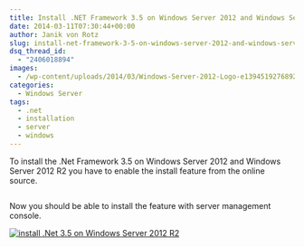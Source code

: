 ```yaml
---
title: Install .NET Framework 3.5 on Windows Server 2012 and Windows Server 2012 R2
date: 2014-03-11T07:30:44+00:00
author: Janik von Rotz
slug: install-net-framework-3-5-on-windows-server-2012-and-windows-server-2012-r2
dsq_thread_id:
  - "2406018894"
images:
  - /wp-content/uploads/2014/03/Windows-Server-2012-Logo-e1394519276892.jpg
categories:
  - Windows Server
tags:
  - .net
  - installation
  - server
  - windows
---
```

To install the .Net Framework 3.5 on Windows Server 2012 and Windows Server 2012 R2 you have to enable the install feature from the online source.

```dism /online /enable-feature /featurename:NetFX3 /all /Source:d:\sources\sxs /LimitAccess
```

Now you should be able to install the feature with server management console.

[![install .Net 3.5 on Windows Server 2012 R2](/wp-content/uploads/2014/03/install-net-3.5-e1394519502205.jpg)](/wp-content/uploads/2014/03/install-net-3.5-e1394519502205.jpg)